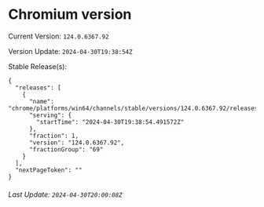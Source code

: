 # Chromium version

Current Version: `124.0.6367.92`

Version Update: `2024-04-30T19:38:54Z`

Stable Release(s):
```
{
  "releases": [
    {
      "name": "chrome/platforms/win64/channels/stable/versions/124.0.6367.92/releases/1714505934",
      "serving": {
        "startTime": "2024-04-30T19:38:54.491572Z"
      },
      "fraction": 1,
      "version": "124.0.6367.92",
      "fractionGroup": "69"
    }
  ],
  "nextPageToken": ""
}
```

###### Last Update: `2024-04-30T20:00:08Z`
        